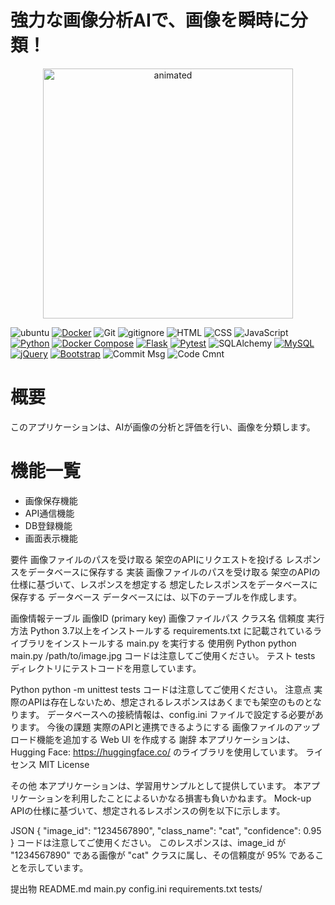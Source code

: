 # 強力な画像分析AIで、画像を瞬時に分類！

<p align="center">
  <img src="resource/AI画像分析見本.gif" alt="animated" width="400">
</p>

![ubuntu](https://img.shields.io/badge/Ubuntu-E95420?&logo=ubuntu&logoColor=white)
[![Docker](https://img.shields.io/badge/Docker-2CA5E0?logo=docker&logoColor=white)](https://www.docker.com/)
![Git](https://img.shields.io/badge/GIT-E44C30?logo=git&logoColor=white)
![gitignore](https://img.shields.io/badge/gitignore%20io-204ECF?logo=gitignoredotio&logoColor=white)
![HTML](https://img.shields.io/badge/HTML5-E34F26?logo=html5&logoColor=white)
![CSS](https://img.shields.io/badge/CSS3-1572B6?logo=css3&logoColor=white)
![JavaScript](https://img.shields.io/badge/JavaScript-323330?logo=javascript&logoColor=F7DF1E)
[![Python](https://img.shields.io/badge/Python-3.8.8-blue.svg?logo=python&logoColor=blue)](https://www.python.org/)
[![Docker Compose](https://img.shields.io/badge/Docker%20Compose-v3-blue.svg)](https://docs.docker.com/compose/)
[![Flask](https://img.shields.io/badge/Flask-3.0.2-blue.svg?logo=flask&logoColor=white)](https://palletsprojects.com/p/flask/)
[![Pytest](https://img.shields.io/badge/pytest-8.1.1-blue.svg)](https://pytest.org/)
![SQLAlchemy](https://img.shields.io/badge/SQLAlchemy-2.0.28-blue.svg)
[![MySQL](https://img.shields.io/badge/MySQL-8.0.32-blue.svg?logo=mysql&logoColor=white)](https://www.mysql.com/)
[![jQuery](https://img.shields.io/badge/jQuery-3.7.1-blue.svg?logo=jquery&logoColor=white)](https://jquery.com/)
[![Bootstrap](https://img.shields.io/badge/Bootstrap-5.3-blue.svg?logo=bootstrap&logoColor=white)](https://getbootstrap.com/)
![Commit Msg](https://img.shields.io/badge/Commit%20message-Eg-brightgreen.svg)
![Code Cmnt](https://img.shields.io/badge/code%20comment-Ja-brightgreen.svg)

# 概要
このアプリケーションは、AIが画像の分析と評価を行い、画像を分類します。

# 機能一覧
+ 画像保存機能
+ API通信機能
+ DB登録機能
+ 画面表示機能


要件
画像ファイルのパスを受け取る
架空のAPIにリクエストを投げる
レスポンスをデータベースに保存する
実装
画像ファイルのパスを受け取る
架空のAPIの仕様に基づいて、レスポンスを想定する
想定したレスポンスをデータベースに保存する
データベース
データベースには、以下のテーブルを作成します。

画像情報テーブル
画像ID (primary key)
画像ファイルパス
クラス名
信頼度
実行方法
Python 3.7以上をインストールする
requirements.txt に記載されているライブラリをインストールする
main.py を実行する
使用例
Python
python main.py /path/to/image.jpg
コードは注意してご使用ください。
テスト
tests ディレクトリにテストコードを用意しています。

Python
python -m unittest tests
コードは注意してご使用ください。
注意点
実際のAPIは存在しないため、想定されるレスポンスはあくまでも架空のものとなります。
データベースへの接続情報は、config.ini ファイルで設定する必要があります。
今後の課題
実際のAPIと連携できるようにする
画像ファイルのアップロード機能を追加する
Web UI を作成する
謝辞
本アプリケーションは、Hugging Face: https://huggingface.co/ のライブラリを使用しています。
ライセンス
MIT License

その他
本アプリケーションは、学習用サンプルとして提供しています。
本アプリケーションを利用したことによるいかなる損害も負いかねます。
Mock-up
APIの仕様に基づいて、想定されるレスポンスの例を以下に示します。

JSON
{
  "image_id": "1234567890",
  "class_name": "cat",
  "confidence": 0.95
}
コードは注意してご使用ください。
このレスポンスは、image_id が "1234567890" である画像が "cat" クラスに属し、その信頼度が 95% であることを示しています。

提出物
README.md
main.py
config.ini
requirements.txt
tests/




